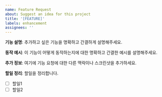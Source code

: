 ```yaml
---
name: Feature Request
about: Suggest an idea for this project
title: '[FEATURE]'
labels: enhancement
assignees: ''
---
```


**기능 설명**:
추가하고 싶은 기능을 명확하고 간결하게 설명해주세요.

**동작 예시**:
이 기능이 어떻게 동작하는지에 대한 명확하고 간결한 예시를 설명해주세요.

**추가 정보**:
여기에 기능 요청에 대한 다른 맥락이나 스크린샷을 추가하세요.

**할일 정리**:
할일을 정리합니다.

- [ ] 할일1
- [ ] 할일2
